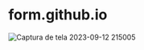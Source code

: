 # form.github.io
 ![Captura de tela 2023-09-12 215005](https://github.com/eryckcardoso/form.github.io/assets/100541922/d7de3e56-cb7d-44a3-9573-f17769bf9b4c)
